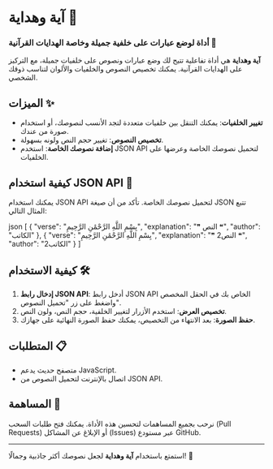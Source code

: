 # آية وهداية 🌟
### أداة لوضع عبارات على خلفية جميلة وخاصة الهدايات القرآنية 📜


**آية وهداية** هي أداة تفاعلية تتيح لك وضع عبارات ونصوص على خلفيات جميلة، مع التركيز على الهدايات القرآنية. يمكنك تخصيص النصوص والخلفيات والألوان لتناسب ذوقك الشخصي.


## الميزات ✨
- **تغيير الخلفيات**: يمكنك التنقل بين خلفيات متعددة لتجد الأنسب لنصوصك، أو استخدام صورة من عندك.
- **تخصيص النصوص**: تغيير حجم النص ولونه بسهولة.
- **إضافة نصوصك الخاصة**: استخدم JSON API لتحميل نصوصك الخاصة وعرضها على الخلفيات.

## كيفية استخدام JSON API 📡
يمكنك استخدام JSON API لتحميل نصوصك الخاصة. تأكد من أن صيغة JSON تتبع المثال التالي:

json
[
{
"verse": "بِسْمِ اللَّهِ الرَّحْمَٰنِ الرَّحِيمِ",
"explanation": "❞ النص ❝",
"author": "الكاتب"
},
{
"verse": "بِسْمِ اللَّهِ الرَّحْمَٰنِ الرَّحِيمِ",
"explanation": "❞ 2النص ❝",
"author": "الكاتب2"
}
]


## كيفية الاستخدام 🛠️
1. **إدخال رابط JSON API**: أدخل رابط JSON API الخاص بك في الحقل المخصص واضغط على زر "تحميل النصوص".
2. **تخصيص العرض**: استخدم الأزرار لتغيير الخلفية، حجم النص، ولون النص.
3. **حفظ الصورة**: بعد الانتهاء من التخصيص، يمكنك حفظ الصورة النهائية على جهازك.

## المتطلبات 📋
- متصفح حديث يدعم JavaScript.
- اتصال بالإنترنت لتحميل النصوص من JSON API.

## المساهمة 🤝
نرحب بجميع المساهمات لتحسين هذه الأداة. يمكنك فتح طلبات السحب (Pull Requests) أو الإبلاغ عن المشاكل (Issues) عبر مستودع GitHub.

---

استمتع باستخدام **آية وهداية** لجعل نصوصك أكثر جاذبية وجمالًا! 🌈
